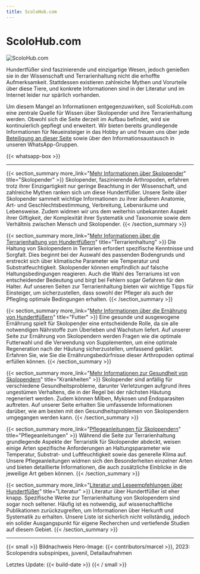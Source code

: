 ```yaml
---
title: ScoloHub.com
---
```

# ScoloHub.com

![ScoloHub.com](img/scolohub-hero.jpg)

Hundertfüßer sind faszinierende und einzigartige Wesen, jedoch genießen sie in der Wissenschaft und Terrarienhaltung nicht die erhoffte Aufmerksamkeit. Stattdessen existieren zahlreiche Mythen und Vorurteile über diese Tiere, und konkrete Informationen sind in der Literatur und im Internet leider nur spärlich vorhanden.

Um diesem Mangel an Informationen entgegenzuwirken, soll ScoloHub.com eine zentrale Quelle für Wissen über Skolopender und ihre Terrarienhaltung werden. Obwohl sich die Seite derzeit im Aufbau befindet, wird sie kontinuierlich gepflegt und erweitert. Wir bieten bereits grundlegende Informationen für Neueinsteiger in das Hobby an und freuen uns über jede [Beteiligung an dieser Seite](about) sowie über den Informationsaustausch in unseren WhatsApp-Gruppen.

{{< whatsapp-box >}}

---

{{< section_summary 
    more_link="[Mehr Informationen über Skolopender](skolopender)"
    title="Skolopender"
    >}}
Skolopender, faszinierende Arthropoden, erfahren trotz ihrer Einzigartigkeit nur geringe Beachtung in der Wissenschaft, und zahlreiche Mythen ranken sich um diese Hundertfüßer. Unsere Seite über Skolopender sammelt wichtige Informationen zu ihrer äußeren Anatomie, Art- und Geschlechtsbestimmung, Verbreitung, Lebensräume und Lebensweise. Zudem widmen wir uns dem weiterhin unbekannten Aspekt ihrer Giftigkeit, der Komplexität ihrer Systematik und Taxonomie sowie dem Verhältnis zwischen Mensch und Skolopender.
{{< /section_summary >}}

{{< section_summary 
    more_link="[Mehr Informationen über die Terrarienhaltung von Hundertfüßern](terrarienhaltung)"
    title="Terrarienhaltung"
    >}}
Die Haltung von Skolopendern in Terrarien erfordert spezifische Kenntnisse und Sorgfalt. Dies beginnt bei der Auswahl des passenden Bodengrunds und erstreckt sich über klimatische Parameter wie Temperatur und Substratfeuchtigkeit. Skolopender können empfindlich auf falsche Haltungsbedingungen reagieren. Auch die Wahl des Terrariums ist von entscheidender Bedeutung und birgt bei Fehlern sogar Gefahren für den Halter. Auf unseren Seiten zur Terrarienhaltung bieten wir wichtige Tipps für Einsteiger, um sicherzustellen, dass sowohl der Pfleger als auch der Pflegling optimale Bedingungen erhalten.
{{< /section_summary >}}

{{< section_summary 
    more_link="[Mehr Informationen über die Ernährung von Hundertfüßern](futter)"
    title="Futter"
    >}}
Eine gesunde und ausgewogene Ernährung spielt für Skolopender eine entscheidende Rolle, da sie alle notwendigen Nährstoffe zum Überleben und Wachstum liefert. Auf unserer Seite zur Ernährung von Skolopendern werden Fragen wie die optimale Futterwahl und die Verwendung von Supplementen, um eine optimale Regeneration nach der Häutung sicherzustellen, umfassend geklärt. Erfahren Sie, wie Sie die Ernährungsbedürfnisse dieser Arthropoden optimal erfüllen können.
{{< /section_summary >}}

{{< section_summary 
    more_link="[Mehr Informationen zur Gesundheit von Skolopendern](krankheiten)"
    title="Krankheiten"
    >}}
Skolopender sind anfällig für verschiedene Gesundheitsprobleme, darunter Verletzungen aufgrund ihres ungestümen Verhaltens, die in der Regel bei der nächsten Häutung regeneriert werden. Zudem können Milben, Mykosen und Endoparasiten auftreten. Auf unserer Seite erhalten Sie umfassende Informationen darüber, wie am besten mit den Gesundheitsproblemen von Skolopendern umgegangen werden kann. 
{{< /section_summary >}}

{{< section_summary 
    more_link="[Pflegeanleitungen für Skolopendern](caresheets)"
    title="Pflegeanleitungen"
    >}}
Während die Seite zur Terrarienhaltung grundlegende Aspekte der Terraristik für Skolopender abdeckt, weisen einige Arten spezifische Anforderungen an Haltungsparameter wie Temperatur, Substrat- und Luftfeuchtigkeit sowie das generelle Klima auf. Unsere Pflegeanleitungen widmen sich den Besonderheiten einzelner Arten und bieten detaillierte Informationen, die auch zusätzliche Einblicke in die jeweilige Art geben können.
{{< /section_summary >}}

{{< section_summary 
    more_link="[Literatur und Leseempfehlungen über Hundertfüßer](literatur)"
    title="Literatur"
    >}}
Literatur über Hundertfüßer ist eher knapp. Spezifische Werke zur Terrarienhaltung von Skolopendern sind sogar noch seltener. Häufig ist es notwendig, auf wissenschaftliche Publikationen zurückzugreifen, um Informationen über Herkunft und Systematik zu erhalten. Unsere Liste ist sicherlich nicht vollständig, jedoch ein solider Ausgangspunkt für eigene Recherchen und vertiefende Studien auf diesem Gebiet.
{{< /section_summary >}}

---
{{< small >}}
Bildnachweis Hero-Image: {{< contributors/marcel >}}, 2023: Scolopendra subspinipes, juvenil, Detailaufnahmen

Letztes Update: {{< build-date >}}
{{< / small >}}

